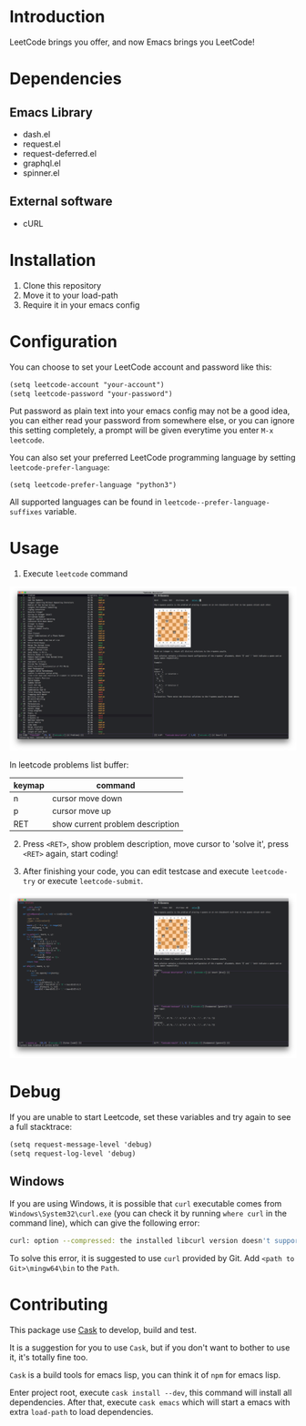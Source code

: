 # Introduction

LeetCode brings you offer, and now Emacs brings you LeetCode!

# Dependencies

## Emacs Library

- dash.el
- request.el
- request-deferred.el
- graphql.el
- spinner.el

## External software

- cURL

# Installation

1. Clone this repository
2. Move it to your load-path
3. Require it in your emacs config

# Configuration

You can choose to set your LeetCode account and password like this:

```elisp
(setq leetcode-account "your-account")
(setq leetcode-password "your-password")
```

Put password as plain text into your emacs config may not be a good idea, you can either read your password from somewhere else, or you can ignore this setting completely, a prompt will be given everytime you enter `M-x leetcode`.

You can also set your preferred LeetCode programming language by setting
`leetcode-prefer-language`:

```elisp
(setq leetcode-prefer-language "python3")
```

All supported languages can be found in `leetcode--prefer-language-suffixes` variable.

# Usage

1.  Execute `leetcode` command

![leetcode](images/leetcode.png)

In leetcode problems list buffer:

| keymap | command                          |
|--------|----------------------------------|
| n      | cursor move down                 |
| p      | cursor move up                   |
| RET    | show current problem description |

2. Press `<RET>`, show problem description, move cursor to 'solve it', press
   `<RET>` again, start coding!

3. After finishing your code, you can edit testcase and execute `leetcode-try` or execute `leetcode-submit`.

![leetcode-submit](images/leetcode-submit.png)

# Debug

If you are unable to start Leetcode, set these variables and try again to see a full stacktrace:

```elisp
(setq request-message-level 'debug)
(setq request-log-level 'debug)
```

## Windows

If you are using Windows, it is possible that `curl` executable comes from `Windows\System32\curl.exe` (you can check it by running `where curl` in the command line), which can give the following error:

```bash
curl: option --compressed: the installed libcurl version doesn't support this
```

To solve this error, it is suggested to use `curl` provided by Git. Add `<path to Git>\mingw64\bin` to the `Path`.

# Contributing

This package use [Cask](https://cask.readthedocs.io/en/latest/guide/introduction.html) to develop, build and test.

It is a suggestion for you to use `Cask`, but if you don't want to bother to use it, it's totally fine too.

`Cask` is a build tools for emacs lisp, you can think it of `npm` for emacs lisp.

Enter project root, execute `cask install --dev`, this command will install all dependencies. After that, execute `cask emacs` which will start a emacs with extra `load-path` to load dependencies.
